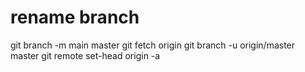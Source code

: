 # rename branch

git branch -m main master
git fetch origin
git branch -u origin/master master
git remote set-head origin -a
